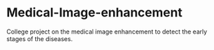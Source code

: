 # Medical-Image-enhancement
College project on the medical image enhancement to detect the early stages of the diseases.
